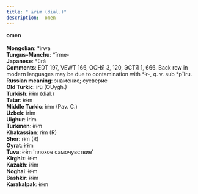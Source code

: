 ```yaml
---
title: " ɨrɨm (dial.)"
description:  omen
---
```

<strong> omen</strong><br><br>
<strong>Mongolian</strong>:  *irwa<br>
<strong>Tungus-Manchu</strong>:  *īrme-<br>
<strong>Japanese</strong>:  *ùrá<br>
<strong>Comments</strong>:  EDT 197, VEWT 166, ОСНЯ 3, 120, ЭСТЯ 1, 666. Back row in modern languages may be due to contamination with *ɨr-, q. v. sub *p`ĭru.<br>
<strong>Russian meaning</strong>:  знамение; суеверие<br>
<strong>Old Turkic</strong>:  irü (OUygh.)<br>
<strong>Turkish</strong>:  ɨrɨm (dial.)<br>
<strong>Tatar</strong>:  ɨrɨm<br>
<strong>Middle Turkic</strong>:  ɨrɨm (Pav. C.)<br>
<strong>Uzbek</strong>:  irim<br>
<strong>Uighur</strong>:  irim<br>
<strong>Turkmen</strong>:  ɨrɨm<br>
<strong>Khakassian</strong>:  rɨm (R)<br>
<strong>Shor</strong>:  rɨm (R)<br>
<strong>Oyrat</strong>:  ɨrɨm<br>
<strong>Tuva</strong>:  ɨrɨm 'плохое самочувствие'<br>
<strong>Kirghiz</strong>:  ɨrɨm<br>
<strong>Kazakh</strong>:  ɨrɨm<br>
<strong>Noghai</strong>:  ɨrɨm<br>
<strong>Bashkir</strong>:  ɨrɨm<br>
<strong>Karakalpak</strong>:  ɨrɨm<br>


